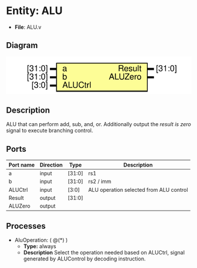 # Entity: ALU

- **File**: ALU.v
## Diagram

![Diagram](ALU.svg "Diagram")
## Description

 ALU that can perform add, sub, and, or.
 Additionally output the *result is zero* signal to execute branching control.

## Ports

| Port name | Direction | Type   | Description                             |
| --------- | --------- | ------ | --------------------------------------- |
| a         | input     | [31:0] | rs1                                     |
| b         | input     | [31:0] | rs2 / imm                               |
| ALUCtrl   | input     | [3:0]  | ALU operation selected from ALU control |
| Result    | output    | [31:0] |                                         |
| ALUZero   | output    |        |                                         |
## Processes
- AluOperation: ( @(*) )
  - **Type:** always
  - **Description**
  Select the operation needed based on ALUCtrl, signal generated by ALUControl by decoding instruction. 
